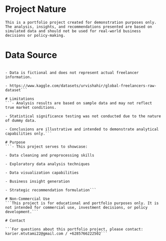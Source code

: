 # Project Nature
```This is a portfolio project created for demonstration purposes only. The analysis, insights, and recommendations presented are based on simulated data and should not be used for real-world business decisions or policy-making.```

# Data Source
```- Dataset obtained from Kaggle (public repository)

- Data is fictional and does not represent actual freelancer information.

- https://www.kaggle.com/datasets/urvishahir/global-freelancers-raw-dataset```

# Limitations
```- Analysis results are based on sample data and may not reflect true market conditions.

- Statistical significance testing was not conducted due to the nature of dummy data.

- Conclusions are illustrative and intended to demonstrate analytical capabilities only.```

# Purpose
```- This project serves to showcase:

- Data cleaning and preprocessing skills

- Exploratory data analysis techniques

- Data visualization capabilities

- Business insight generation

- Strategic recommendation formulation```

# Non-Commercial Use
```This project is for educational and portfolio purposes only. It is not intended for commercial use, investment decisions, or policy development.```

# Contact

```For questions about this portfolio project, please contact: karier.mtutami22@gmail.com / +6285766222502```
